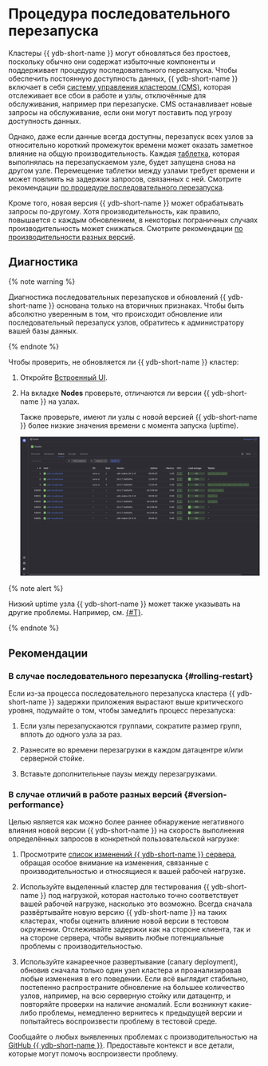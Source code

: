 # Процедура последовательного перезапуска

Кластеры {{ ydb-short-name }} могут обновляться без простоев, поскольку обычно они содержат избыточные компоненты и поддерживает процедуру последовательного перезапуска. Чтобы обеспечить постоянную доступность данных, {{ ydb-short-name }} включает в себя [систему управления кластером (CMS)](../../../../concepts/glossary.md#cms), которая отслеживает все сбои в работе и узлы, отключённые для обслуживания, например при перезапуске. CMS останавливает новые запросы на обслуживание, если они могут поставить под угрозу доступность данных.

Однако, даже если данные всегда доступны, перезапуск всех узлов за относительно короткий промежуток времени может оказать заметное влияние на общую производительность. Каждая [таблетка](../../../../concepts/glossary.md#tablet), которая выполнялась на перезапускаемом узле, будет запущена снова на другом узле. Перемещение таблетки между узлами требует времени и может повлиять на задержки запросов, связанных с ней. Смотрите рекомендации [по процедуре последовательного перезапуска](#rolling-restart).

Кроме того, новая версия {{ ydb-short-name }} может обрабатывать запросы по-другому. Хотя производительность, как правило, повышается с каждым обновлением, в некоторых пограничных случаях производительность может снижаться. Смотрите рекомендации [по производительности разных версий](#version-performance).

## Диагностика

{% note warning %}

Диагностика последовательных перезапусков и обновлений {{ ydb-short-name }} основана только на вторичных признаках. Чтобы быть абсолютно уверенным в том, что происходит обновление или последовательный перезапуск узлов, обратитесь к администратору вашей базы данных.

{% endnote %}

Чтобы проверить, не обновляется ли {{ ydb-short-name }} кластер:

1. Откройте [Встроенный UI](../../../../reference/embedded-ui/index.md).

1. На вкладке **Nodes** проверьте, отличаются ли версии {{ ydb-short-name }} на узлах.

    Также проверьте, имеют ли узлы с новой версией {{ ydb-short-name }} более низкие значения времени с момента запуска (uptime).

    ![](_assets/updates.png)

{% note alert %}

Низкий uptime узла {{ ydb-short-name }} может также указывать на другие проблемы. Например, см. [{#T}](../hardware/insufficient-memory.md).

{% endnote %}

## Рекомендации

### В случае последовательного перезапуска {#rolling-restart}

Если из-за процесса последовательного перезапуска кластера {{ ydb-short-name }} задержки приложения вырастают выше критического уровня, подумайте о том, чтобы замедлить процесс перезапуска:

1. Если узлы перезапускаются группами, сократите размер групп, вплоть до одного узла за раз.

1. Разнесите во времени перезагрузки в каждом датацентре и/или серверной стойке.

1. Вставьте дополнительные паузы между перезагрузками.

### В случае отличий в работе разных версий {#version-performance}

Целью является как можно более раннее обнаружение негативного влияния новой версии {{ ydb-short-name }} на скорость выполнения определённых запросов в конкретной пользовательской нагрузке:

1. Просмотрите [список изменений {{ ydb-short-name }} сервера](../../../../changelog-server.md), обращая особое внимание на изменения, связанные с производительностью и относящиеся к вашей рабочей нагрузке.

1. Используйте выделенный кластер для тестирования {{ ydb-short-name }} под нагрузкой, которая настолько точно соответствует вашей рабочей нагрузке, насколько это возможно. Всегда сначала развёртывайте новую версию {{ ydb-short-name }} на таких кластерах, чтобы оценить влияние новой версии в тестовом окружении. Отслеживайте задержки как на стороне клиента, так и на стороне сервера, чтобы выявить любые потенциальные проблемы с производительностью.

1. Используйте канареечное развертывание (canary deployment), обновив сначала только один узел кластера и проанализировав любые изменения в его поведении. Если всё выглядит стабильно, постепенно распространите обновление на большее количество узлов, например, на всю серверную стойку или датацентр, и повторяйте проверки на наличие аномалий. Если возникнут какие-либо проблемы, немедленно вернитесь к предыдущей версии и попытайтесь воспроизвести проблему в тестовой среде.

Сообщайте о любых выявленных проблемах с производительностью на [GitHub {{ ydb-short-name }}](https://github.com/ydb-platform/ydb/issues/new). Предоставьте контекст и все детали, которые могут помочь воспроизвести проблему.
